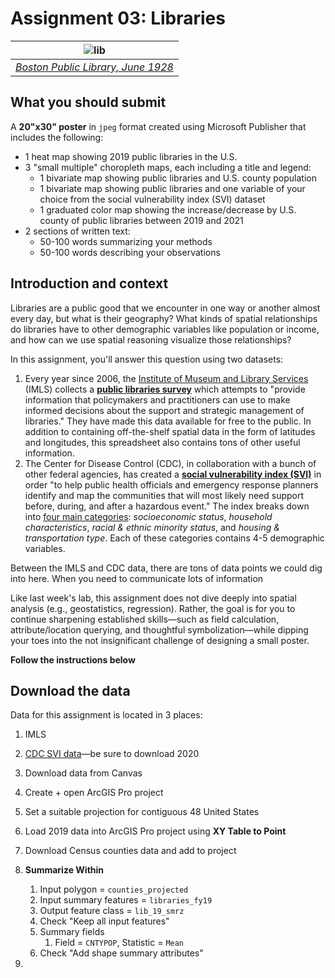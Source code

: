 # Assignment 03: Libraries

| ![lib](https://bpldcassets.blob.core.windows.net/derivatives/images/commonwealth:c821gx86v/image_access_800.jpg) |
| :----------------------------: |
| *[Boston Public Library, June 1928](https://www.digitalcommonwealth.org/search/commonwealth:c821gx85k)* |

## What you should submit

A **20"x30" poster** in `jpeg` format created using Microsoft Publisher that includes the following:
- 1 heat map showing 2019 public libraries in the U.S.
- 3 "small multiple" choropleth maps, each including a title and legend:
  - 1 bivariate map showing public libraries and U.S. county population
  - 1 bivariate map showing public libraries and one variable of your choice from the social vulnerability index (SVI) dataset
  - 1 graduated color map showing the increase/decrease by U.S. county of public libraries between 2019 and 2021
- 2 sections of written text:
  - 50-100 words summarizing your methods
  - 50-100 words describing your observations

## Introduction and context

Libraries are a public good that we encounter in one way or another almost every day, but what is their geography? What kinds of spatial relationships do libraries have to other demographic variables like population or income, and how can we use spatial reasoning visualize those relationships?

In this assignment, you'll answer this question using two datasets:

1. Every year since 2006, the [Institute of Museum and Library Services](https://www.imls.gov/) (IMLS) collects a [**public libraries survey**](https://www.imls.gov/research-evaluation/data-collection/public-libraries-survey) which attempts to "provide information that policymakers and practitioners can use to make informed decisions about the support and strategic management of libraries." They have made this data available for free to the public. In addition to containing off-the-shelf spatial data in the form of latitudes and longitudes, this spreadsheet also contains tons of other useful information.
2. The Center for Disease Control (CDC), in collaboration with a bunch of other federal agencies, has created a **[social vulnerability index (SVI)](https://www.atsdr.cdc.gov/placeandhealth/svi/documentation/SVI_documentation_2020.html)** in order "to help public health officials and emergency response planners identify and map the communities that will most likely need support before, during, and after a hazardous event." The index breaks down into [four main categories](https://www.atsdr.cdc.gov/placeandhealth/svi/documentation/pdf/SVI2020Documentation_08.05.22.pdf): *socioeconomic status*, *household characteristics*, *racial & ethnic minority status*, and *housing & transportation type*. Each of these categories contains 4-5 demographic variables.

Between the IMLS and CDC data, there are tons of data points we could dig into here. When you need to communicate lots of information 

Like last week's lab, this assignment does not dive deeply into spatial analysis (e.g., geostatistics, regression). Rather, the goal is for you to continue sharpening established skills—such as field calculation, attribute/location querying, and thoughtful symbolization—while dipping your toes into the not insignificant challenge of designing a small poster.

**Follow the instructions below**

## Download the data

Data for this assignment is located in 3 places:
1. IMLS
2. [CDC SVI data](https://www.atsdr.cdc.gov/placeandhealth/svi/data_documentation_download.html)—be sure to download 2020

3. Download data from Canvas
4. Create + open ArcGIS Pro project
5. Set a suitable projection for contiguous 48 United States
6. Load 2019 data into ArcGIS Pro project using **XY Table to Point**
7. Download Census counties data and add to project
8. **Summarize Within**
   1. Input polygon = `counties_projected`
   2. Input summary features = `libraries_fy19`
   3. Output feature class = `lib_19_smrz`
   4. Check "Keep all input features"
   5. Summary fields
      1. Field = `CNTYPOP`, Statistic = `Mean`
   6. Check "Add shape summary attributes"
9. 